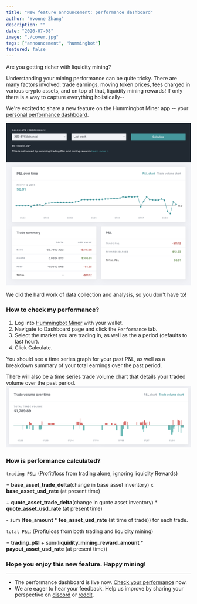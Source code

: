 ```yaml
---
title: "New feature announcement: performance dashboard"
author: "Yvonne Zhang"
description: ""
date: "2020-07-08"
image: "./cover.jpg"
tags: ["announcement", "hummingbot"]
featured: false
---
```


Are you getting richer with liquidity mining?

Understanding your mining performance can be quite tricky. There are many factors involved: trade earnings, moving token prices, fees charged in various crypto assets, and on top of that,
liquidity mining rewards! If only there is a way to capture everything holistically--

We're excited to share a new feature on the Hummingbot Miner app -- your [personal performance dashboard](https://miners.hummingbot.io/dashboard).

![](performance_screenshot.png)

We did the hard work of data collection and analysis, so you don't have to!


### How to check my performance?
1. Log into [Hummingbot Miner](https://miners.hummingbot.io) with your wallet.
2. Navigate to Dashboard page and click the `Performance` tab.
3. Select the market you are trading in, as well as the a period (defaults to last hour).
4. Click Calculate.

You should see a time series graph for your past P&L, as well as a breakdown summary of your total earnings over the past period.

There will also be a time series trade volume chart that details your traded volume over the past period.
![](trade_volume_chart.png)


### How is performance calculated?

`trading P&L`: (Profit/loss from trading alone, ignoring liquidity Rewards)

= **base_asset_trade_delta**(change in base asset inventory) x **base_asset_usd_rate** (at present time)

+&nbsp;**quote_asset_trade_delta**(change in quote asset inventory) * **quote_asset_usd_rate** (at present time)

-&nbsp;sum (**fee_amount** * **fee_asset_usd_rate** (at time of trade)) for each trade.


`total P&L`: (Profit/loss from both trading and liquidity mining)

= **trading_p&l** + sum(**liquidity_mining_reward_amount** * **payout_asset_usd_rate** (at present time))


### Hope you enjoy this new feature. Happy mining!

---
- The performance dashboard is live now. [Check your performance](https://miners.hummingbot.io/dashboard) now.
- We are eager to hear your feedback. Help us improve by sharing your perspective on [discord](https://discord.hummingbot.io) or [reddit](https://www.reddit.com/r/Hummingbot/).
